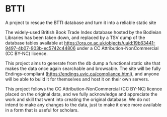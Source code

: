 # BTTI
A project to rescue the BTTI database and turn it into a reliable static site

The widely-used British Book Trade Index database hosted by the Bodleian Libraries
has been taken down, and replaced by a TSV dump of the database tables available
at https://ora.ox.ac.uk/objects/uuid:19b63441-9497-4b07-903b-ec5742c44806 under
a CC Attribution-NonCommercial (CC BY-NC) licence.

This project aims to generate from the db dump a functional static site that 
makes the data once again searchable and browsable. The site will be fully 
Endings-compliant (https://endings.uvic.ca/compliance.html), and anyone will 
be able to build it for themselves and host it on their own servers.

This project follows the CC Attribution-NonCommercial (CC BY-NC) licence placed
on the original data, and we fully acknowledge and appreciate the work and skill
that went into creating the original database. We do not intend to make any 
changes to the data, just to make it once more available in a form that is 
useful for scholars.
